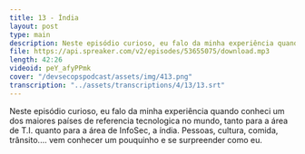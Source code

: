 ```yaml
---
title: 13 - Índia
layout: post
type: main
description: Neste episódio curioso, eu falo da minha experiência quando conheci um dos maiores países de referencia tecnologica no mundo, tanto para a área de T.I. quanto para a área de InfoSec, a índia. Pessoas, cultura, comida, trânsito.... vem conhecer um pouquinho e se surpreender como eu.
file: https://api.spreaker.com/v2/episodes/53655075/download.mp3
length: 42:26
videoid: peY_afyPPmk
cover: "/devsecopspodcast/assets/img/413.png"
transcription: "../assets/transcriptions/4/13/13.srt"
---
```


Neste episódio curioso, eu falo da minha experiência quando conheci um dos maiores países de referencia tecnologica no mundo, tanto para a área de T.I. quanto para a área de InfoSec, a índia. Pessoas, cultura, comida, trânsito.... vem conhecer um pouquinho e se surpreender como eu.